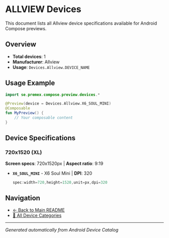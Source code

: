 # ALLVIEW Devices

This document lists all Allview device specifications available for Android Compose previews.

## Overview

- **Total devices**: 1
- **Manufacturer**: Allview
- **Usage**: `Devices.Allview.DEVICE_NAME`

## Usage Example

```kotlin
import se.premex.compose.preview.devices.*

@Preview(device = Devices.Allview.X6_SOUL_MINI)
@Composable
fun MyPreview() {
    // Your composable content
}
```

## Device Specifications

### 720x1520 (XL)

**Screen specs**: 720x1520px | **Aspect ratio**: 9:19

- **`X6_SOUL_MINI`** - X6 Soul Mini | **DPI**: 320
  ```kotlin
  spec:width=720,height=1520,unit=px,dpi=320
  ```

## Navigation

- [← Back to Main README](../../README.md)
- [📱 All Device Categories](../README.md)

---
*Generated automatically from Android Device Catalog*
